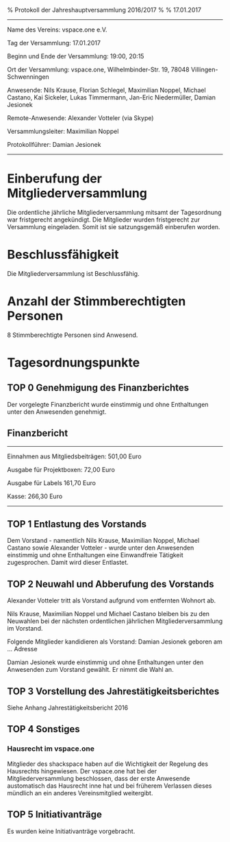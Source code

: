% Protokoll der Jahreshauptversammlung 2016/2017
% 
% 17.01.2017

---------------------------------       --------------------------------
Name des Vereins:                       vspace.one e.V.

Tag der Versammlung:                    17.01.2017

Beginn und Ende der Versammlung:        19:00, 20:15

Ort der Versammlung:                    vspace.one, 
                                        Wilhelmbinder-Str. 19, 
                                        78048 Villingen-Schwenningen

Anwesende:                              Nils Krause, 
                                        Florian Schlegel, 
                                        Maximilian Noppel, 
                                        Michael Castano, 
                                        Kai Sickeler, 
                                        Lukas Timmermann, 
                                        Jan-Eric Niedermüller, 
                                        Damian Jesionek

Remote-Anwesende:                       Alexander Votteler (via Skype)

Versammlungsleiter:                     Maximilian Noppel

Protokollführer:                        Damian Jesionek

---------------------------------       --------------------------------


# Einberufung der Mitgliederversammlung
Die ordentliche jährliche Mitgliederversammlung mitsamt der Tagesordnung war fristgerecht angekündigt. Die Mitglieder 
wurden fristgerecht zur Versammlung eingeladen. Somit ist sie satzungsgemäß einberufen worden.

# Beschlussfähigkeit
Die Mitgliederversammlung ist Beschlussfähig.

# Anzahl der Stimmberechtigten Personen
8 Stimmberechtigte Personen sind Anwesend.

# Tagesordnungspunkte

## TOP 0 Genehmigung des Finanzberichtes
Der vorgelegte Finanzbericht wurde einstimmig und ohne Enthaltungen unter den Anwesenden genehmigt.

## Finanzbericht
----------------------------------   ------------
Einnahmen aus Mitgliedsbeiträgen:     501,00 Euro

Ausgabe für Projektboxen:              72,00 Euro

Ausgabe für Labels                    161,70 Euro

Kasse:                                266,30 Euro

----------------------------------   ------------

## TOP 1 Entlastung des Vorstands
Dem Vorstand - namentlich Nils Krause, Maximilian Noppel, Michael Castano sowie Alexander Votteler - wurde unter den Anwesenden einstimmig und ohne Enthaltungen eine Einwandfreie Tätigkeit zugesprochen. Damit wird dieser Entlastet.

## TOP 2 Neuwahl und Abberufung des Vorstands
Alexander Votteler tritt als Vorstand aufgrund vom entfernten Wohnort ab. 

Nils Krause, Maximilian Noppel und Michael Castano
bleiben bis zu den Neuwahlen bei der nächsten ordentlichen jährlichen Mitgliederversammlung im Vorstand.

Folgende Mitglieder kandidieren als Vorstand:
Damian Jesionek geboren am ...
Adresse

Damian Jesionek wurde einstimmig und ohne Enthaltungen unter den Anwesenden zum Vorstand gewählt. Er nimmt die Wahl an.

## TOP 3 Vorstellung des Jahrestätigkeitsberichtes
Siehe Anhang Jahrestätigkeitsbericht 2016

## TOP 4 Sonstiges
### Hausrecht im vspace.one
Mitglieder des shackspace haben auf die Wichtigkeit der Regelung des Hausrechts hingewiesen. Der vspace.one hat bei der Mitgliederversammlung beschlossen, dass der erste Anwesende austomatisch das Hausrecht inne hat und bei früherem Verlassen dieses mündlich an ein anderes Vereinsmitglied weitergibt.

## TOP 5 Initiativanträge
Es wurden keine Initiativanträge vorgebracht.
